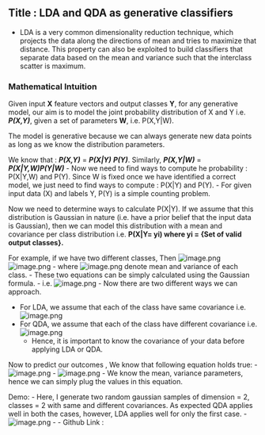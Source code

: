 ## Title : LDA and QDA as generative classifiers
- LDA is a very common dimensionality reduction technique, which projects the data along the directions of mean and tries to maximize that distance. This property can also be exploited to build classifiers that separate data based on the mean and variance such that the interclass scatter is maximum.

### Mathematical Intuition
Given input **X** feature vectors and output classes **Y**, for any generative model, our aim is to model the joint probability distribution of X and Y i.e. **_P(X,Y)_**, given a set of parameters **W**, i.e. P(X,Y|W).

The model is generative because we can always generate new data points as long as we know the distribution parameters.

We know that : **_P(X,Y)_** = **_P(X|Y)_** **_P(Y)_**.
Similarly, **_P(X,Y|W)_** = **_P(X|Y,W)P(Y|W)_**
    - Now we need to find ways to compute he probability : P(X|Y,W) and P(Y). Since W is fixed once we have identified a correct model, we just need to find ways to compute : P(X|Y) and P(Y).
    - For given input data (X) and labels Y, P(Y) is a simple counting problem.

Now we need to determine ways to calculate P(X|Y). If we assume that this distribution is Gaussian in nature (i.e. have a prior belief that the input data is Gaussian), then we can model this distribution with a mean and covariance per class distribution i.e. **P(X|Y= yi) where yi = {Set of valid output classes}.**

For example, if we have two different classes, Then 
![image.png](https://hypernotes.zenkit.com/api/v1/lists/2703885/files/zZVneGL1D)
![image.png](https://hypernotes.zenkit.com/api/v1/lists/2703885/files/5j-w1V_TO)
    - where ![image.png](https://hypernotes.zenkit.com/api/v1/lists/2703885/files/_iktXL3rnE) denote mean and variance of each class.
    - These two equations can be simply calculated using the Gaussian formula.
    - i.e. ![image.png](https://hypernotes.zenkit.com/api/v1/lists/2703885/files/JrDGGpFTh)
    - Now there are two different ways we can approach.
- For LDA, we assume that each of the class have same covariance i.e. ![image.png](https://hypernotes.zenkit.com/api/v1/lists/2703885/files/BYZ16g83P)
- For QDA, we assume that each of the class have different covariance i.e. ![image.png](https://hypernotes.zenkit.com/api/v1/lists/2703885/files/vAsx2NG6P)
    - Hence, it is important to know the covariance of your data before applying LDA or QDA.


Now to predict our outcomes , We know that following equation holds true:
        - ![image.png](https://hypernotes.zenkit.com/api/v1/lists/2703885/files/jVjl3PI7g)
            - ![image.png](https://hypernotes.zenkit.com/api/v1/lists/2703885/files/uy6wl8GTh)
    - We know the mean, variance parameters, hence we can simply plug the values in this equation.
    
Demo:
    - Here, I generate two random gaussian samples of dimension = 2, classes = 2 with same and different covariances. As expected QDA applies well in both the cases, however, LDA applies well for only the first case.
    - ![image.png](https://hypernotes.zenkit.com/api/v1/lists/2703885/files/Iq9Ljqskl)
    - 
    - Github Link :
    
